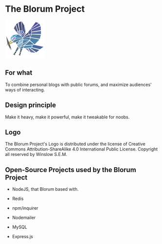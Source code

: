 # The Blorum Project
<img alt="Blorum Bird" src="https://github.com/Blorum/.github/blob/main/profile/blorum.png" width="128" height="128" style="max-width: 100%;">

## For what

To combine personal blogs with public forums, and maximize audiences' ways of interacting.

## Design principle

Make it heavy, make it powerful, make it tweakable for noobs.

## Logo

The Blorum Project's Logo is distributed under the license of Creative Commons Attribution-ShareAlike 4.0 International Public License.
Copyright all reserved by Winslow S.E.M.

## Open-Source Projects used by the Blorum Project

- NodeJS, that Blorum based with.

- Redis

- npm/inquirer

- Nodemailer

- MySQL

- Express.js

